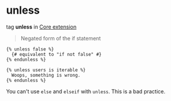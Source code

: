 unless
======

tag **unless** in [Core extension](../Core.md)

> Negated form of the if statement

``` twig
{% unless false %}
  {# equivalent to "if not false" #}
{% endunless %}

{% unless users is iterable %}
  Woops, something is wrong.
{% endunless %}
```

You can't use `else` and `elseif` with `unless`. This is a bad practice.